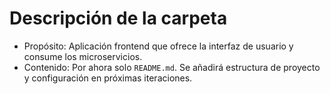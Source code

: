 # Descripción de la carpeta

- Propósito: Aplicación frontend que ofrece la interfaz de usuario y consume los microservicios.
- Contenido: Por ahora solo `README.md`. Se añadirá estructura de proyecto y configuración en próximas iteraciones.